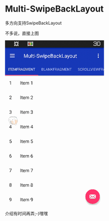 # Multi-SwipeBackLayout
多方向支持SwipeBackLayout

不多说，直接上图

![可以之多个方向同时工作的SwipeBackLayout](screenshots/show.gif)

介绍有时间再弄;-)嘿嘿